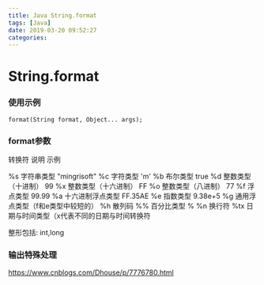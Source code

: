 ```yaml
---
title: Java String.format
tags: [Java]
date: 2019-03-20 09:52:27
categories: 
---
```



# String.format

### 使用示例
    format(String format, Object... args);
    
### format参数

转换符   说明                       示例

%s       字符串类型                 "mingrisoft"
%c       字符类型                   'm'
%b       布尔类型                   true
%d       整数类型（十进制）         99
%x       整数类型（十六进制）       FF
%o       整数类型（八进制）         77 
%f       浮点类型                   99.99
%a       十六进制浮点类型           FF.35AE
%e       指数类型                   9.38e+5
%g       通用浮点类型（f和e类型中较短的）
%h       散列码
%%       百分比类型                 %
%n       换行符
%tx      日期与时间类型（x代表不同的日期与时间转换符

整形包括: int,long

### 输出特殊处理

https://www.cnblogs.com/Dhouse/p/7776780.html

